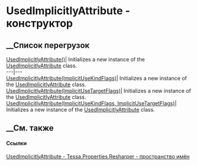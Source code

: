 # UsedImplicitlyAttribute - конструктор
##  __Список перегрузок
[UsedImplicitlyAttribute()](M_Tessa_Properties_Resharper_UsedImplicitlyAttribute__ctor.htm)|
Initializes a new instance of the
[UsedImplicitlyAttribute](T_Tessa_Properties_Resharper_UsedImplicitlyAttribute.htm)
class.  
---|---  
[UsedImplicitlyAttribute(ImplicitUseKindFlags)](M_Tessa_Properties_Resharper_UsedImplicitlyAttribute__ctor_1.htm)|
Initializes a new instance of the
[UsedImplicitlyAttribute](T_Tessa_Properties_Resharper_UsedImplicitlyAttribute.htm)
class.  
[UsedImplicitlyAttribute(ImplicitUseTargetFlags)](M_Tessa_Properties_Resharper_UsedImplicitlyAttribute__ctor_3.htm)|
Initializes a new instance of the
[UsedImplicitlyAttribute](T_Tessa_Properties_Resharper_UsedImplicitlyAttribute.htm)
class.  
[UsedImplicitlyAttribute(ImplicitUseKindFlags,
ImplicitUseTargetFlags)](M_Tessa_Properties_Resharper_UsedImplicitlyAttribute__ctor_2.htm)|
Initializes a new instance of the
[UsedImplicitlyAttribute](T_Tessa_Properties_Resharper_UsedImplicitlyAttribute.htm)
class.  
## __См. также
#### Ссылки
[UsedImplicitlyAttribute -
](T_Tessa_Properties_Resharper_UsedImplicitlyAttribute.htm)
[Tessa.Properties.Resharper - пространство
имён](N_Tessa_Properties_Resharper.htm)
